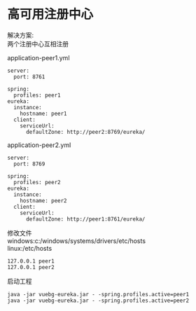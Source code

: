 # 高可用注册中心

解决方案:  
两个注册中心互相注册

application-peer1.yml
```aidl
server:
  port: 8761

spring:
  profiles: peer1
eureka:
  instance:
    hostname: peer1
  client:
    serviceUrl:
      defaultZone: http://peer2:8769/eureka/
```
application-peer2.yml
```aidl
server:
  port: 8769

spring:
  profiles: peer2
eureka:
  instance:
    hostname: peer2
  client:
    serviceUrl:
      defaultZone: http://peer1:8761/eureka/
```
修改文件  
windows:c:/windows/systems/drivers/etc/hosts  
linux:/etc/hosts  
```aidl
127.0.0.1 peer1
127.0.0.1 peer2
```
启动工程
```aidl
java -jar vuebg-eureka.jar - -spring.profiles.active=peer1
java -jar vuebg-eureka.jar - -spring.profiles.active=peer2
```